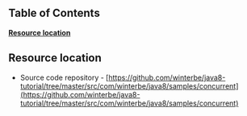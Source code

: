 ## Table of Contents
**[Resource location](#resource-location)** 

## Resource location
- Source code repository - [https://github.com/winterbe/java8-tutorial/tree/master/src/com/winterbe/java8/samples/concurrent](https://github.com/winterbe/java8-tutorial/tree/master/src/com/winterbe/java8/samples/concurrent)